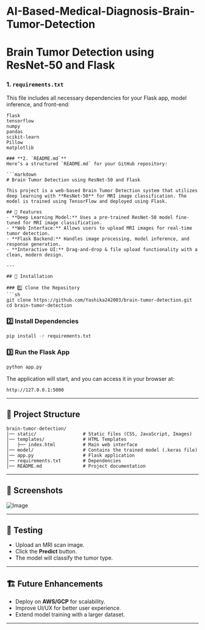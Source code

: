 # AI-Based-Medical-Diagnosis-Brain-Tumor-Detection

# Brain Tumor Detection using ResNet-50 and Flask

### **1. `requirements.txt`**
This file includes all necessary dependencies for your Flask app, model inference, and front-end:
```
flask
tensorflow
numpy
pandas
scikit-learn
Pillow
matplotlib

### **2. `README.md`**
Here’s a structured `README.md` for your GitHub repository:

```markdown
# Brain Tumor Detection using ResNet-50 and Flask

This project is a web-based Brain Tumor Detection system that utilizes deep learning with **ResNet-50** for MRI image classification. The model is trained using TensorFlow and deployed using Flask.

## 📌 Features
- **Deep Learning Model:** Uses a pre-trained ResNet-50 model fine-tuned for MRI image classification.
- **Web Interface:** Allows users to upload MRI images for real-time tumor detection.
- **Flask Backend:** Handles image processing, model inference, and response generation.
- **Interactive UI:** Drag-and-drop & file upload functionality with a clean, modern design.

---

## 🚀 Installation

### 1️⃣ Clone the Repository
```sh
git clone https://github.com/Yashika242003/brain-tumor-detection.git
cd brain-tumor-detection
```

### 2️⃣ Install Dependencies
```sh
pip install -r requirements.txt
```

### 3️⃣ Run the Flask App
```sh
python app.py
```

The application will start, and you can access it in your browser at:
```
http://127.0.0.1:5000
```

---

## 📁 Project Structure
```
brain-tumor-detection/
│── static/                 # Static files (CSS, JavaScript, Images)
│── templates/              # HTML Templates
│   ├── index.html          # Main web interface
│── model/                  # Contains the trained model (.keras file)
│── app.py                  # Flask application
│── requirements.txt        # Dependencies
│── README.md               # Project documentation
```

---

## 📸 Screenshots

![Image](https://github.com/user-attachments/assets/cac04167-076f-48c2-8f47-8ccdf043bb6b)

---

## 🧪 Testing
- Upload an MRI scan image.
- Click the **Predict** button.
- The model will classify the tumor type.

---

## 🏗 Future Enhancements
- Deploy on **AWS/GCP** for scalability.
- Improve UI/UX for better user experience.
- Extend model training with a larger dataset.

---



